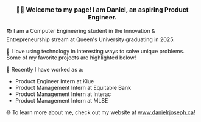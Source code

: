 ### <p align="center"> 👋🏽 Welcome to my page! I am Daniel, an aspiring Product Engineer. </p>

📚 I am a Computer Engineering student in the Innovation & Entrepreneurship stream at Queen's University graduating in 2025.

🌳 I love using technology in interesting ways to solve unique problems. Some of my favorite projects are highlighted below!

📖 Recently I have worked as a:
- Product Engineer Intern at Klue
- Product Management Intern at Equitable Bank
- Product Management Intern at Interac
- Product Management Intern at MLSE

🌐 To learn more about me, check out my website at www.danielrjoseph.ca!
